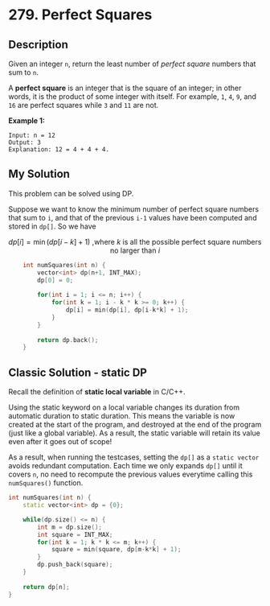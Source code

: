 # 279. Perfect Squares

## Description
Given an integer `n`, return the least number of *perfect square* numbers that sum to `n`.

A **perfect square** is an integer that is the square of an integer; in other words, it is the product of some integer with itself. For example, `1`, `4`, `9`, and `16` are perfect squares while `3` and `11` are not.

**Example 1:**
```
Input: n = 12
Output: 3
Explanation: 12 = 4 + 4 + 4.
```

## My Solution
This problem can be solved using DP. 

Suppose we want to know the minimum number of perfect square numbers that sum to `i`, and that of the previous `i-1` values have been computed and stored in `dp[]`. So we have

$$
    dp[i] = \min\big( dp[i-k] + 1 \big) \ \text{,where $k$ is all the possible perfect square numbers no larger than $i$}
$$

```C++
    int numSquares(int n) {
        vector<int> dp(n+1, INT_MAX);
        dp[0] = 0;
        
        for(int i = 1; i <= n; i++) {
            for(int k = 1; i - k * k >= 0; k++) {
                dp[i] = min(dp[i], dp[i-k*k] + 1);
            }
        }
        
        return dp.back();
    }
```

## Classic Solution - static DP
Recall the definition of **static local variable** in C/C++. 

Using the static keyword on a local variable changes its duration from automatic duration to static duration. This means the variable is now created at the start of the program, and destroyed at the end of the program (just like a global variable). As a result, the static variable will retain its value even after it goes out of scope!

As a result, when running the testcases, setting the `dp[]` as a `static vector` avoids redundant computation. Each time we only expands `dp[]` until it covers `n`, no need to recompute the previous values everytime calling this `numSquares()` function.

```C++
int numSquares(int n) {
    static vector<int> dp = {0};

    while(dp.size() <= n) {
        int m = dp.size();
        int square = INT_MAX;
        for(int k = 1; k * k <= m; k++) {
            square = min(square, dp[m-k*k] + 1);
        }
        dp.push_back(square);
    }
    
    return dp[n];
}
```
